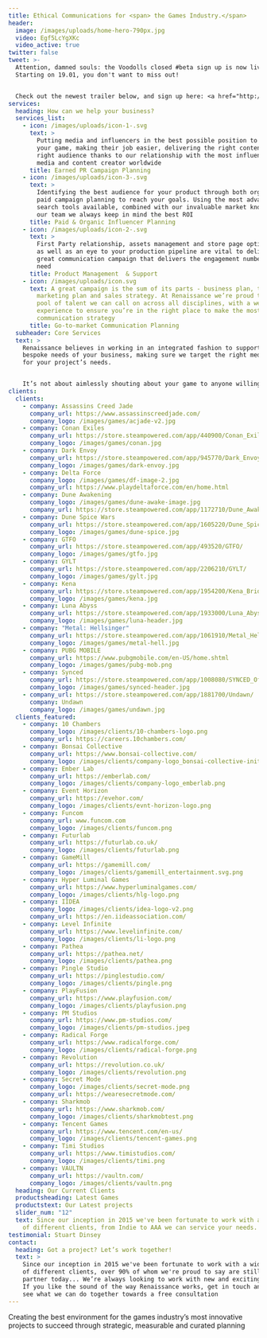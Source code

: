 ```yaml
---
title: Ethical Communications for <span> the Games Industry.</span>
header:
  image: /images/uploads/home-hero-790px.jpg
  video: Egf5LcYgXKc
  video_active: true
twitter: false
tweet: >-
  Attention, damned souls: the Voodolls closed #beta sign up is now live!
  Starting on 19.01, you don't want to miss out!


  Check out the newest trailer below, and sign up here: <a href="http://eepurl.com/ih1lKb">http://eepurl.com/ih1lKb</a> Find Voodolls on Steam: <a href="http://bit.ly/3X9mHmN">http://bit.ly/3X9mHmN</a>
services:
  heading: How can we help your business?
  services_list:
    - icon: /images/uploads/icon-1-.svg
      text: >
        Putting media and influencers in the best possible position to cover
        your game, making their job easier, delivering the right content to the
        right audience thanks to our relationship with the most influential
        media and content creator worldwide
      title: Earned PR Campaign Planning
    - icon: /images/uploads/icon-3-.svg
      text: >
        Identifying the best audience for your product through both organic and
        paid campaign planning to reach your goals. Using the most advanced
        search tools available, combined with our invaluable market knowledge of
        our team we always keep in mind the best ROI
      title: Paid & Organic Influencer Planning
    - icon: /images/uploads/icon-2-.svg
      text: >
        First Party relationship, assets management and store page optimization
        as well as an eye to your production pipeline are vital to deliver a
        great communication campaign that delivers the engagement numbers you
        need
      title: Product Management  & Support
    - icon: /images/uploads/icon.svg
      text: A great campaign is the sum of its parts - business plan, target audience,
        marketing plan and sales strategy. At Renaissance we’re proud to have a
        pool of talent we can call on across all disciplines, with a wealth of
        experience to ensure you’re in the right place to make the most of your
        communication strategy
      title: Go-to-market Communication Planning
  subheader: Core Services
  text: >
    Renaissance believes in working in an integrated fashion to support the
    bespoke needs of your business, making sure we target the right media mix
    for your project’s needs.


    It’s not about aimlessly shouting about your game to anyone willing to lend their ear: We’re here to take your creativity and make sure right people hears about it in the right way, at the right time, in the right place
clients:
  clients:
    - company: Assassins Creed Jade
      company_url: https://www.assassinscreedjade.com/
      company_logo: /images/games/acjade-v2.jpg
    - company: Conan Exiles
      company_url: https://store.steampowered.com/app/440900/Conan_Exiles/
      company_logo: /images/games/conan.jpg
    - company: Dark Envoy
      company_url: https://store.steampowered.com/app/945770/Dark_Envoy/
      company_logo: /images/games/dark-envoy.jpg
    - company: Delta Force
      company_logo: /images/games/df-image-2.jpg
      company_url: https://www.playdeltaforce.com/en/home.html
    - company: Dune Awakening
      company_logo: /images/games/dune-awake-image.jpg
      company_url: https://store.steampowered.com/app/1172710/Dune_Awakening/
    - company: Dune Spice Wars
      company_url: https://store.steampowered.com/app/1605220/Dune_Spice_Wars/
      company_logo: /images/games/dune-spice.jpg
    - company: GTFO
      company_url: https://store.steampowered.com/app/493520/GTFO/
      company_logo: /images/games/gtfo.jpg
    - company: GYLT
      company_url: https://store.steampowered.com/app/2206210/GYLT/
      company_logo: /images/games/gylt.jpg
    - company: Kena
      company_url: https://store.steampowered.com/app/1954200/Kena_Bridge_of_Spirits/
      company_logo: /images/games/kena.jpg
    - company: Luna Abyss
      company_url: https://store.steampowered.com/app/1933000/Luna_Abyss/
      company_logo: /images/games/luna-header.jpg
    - company: "Metal: Hellsinger"
      company_url: https://store.steampowered.com/app/1061910/Metal_Hellsinger/
      company_logo: /images/games/metal-hell.jpg
    - company: PUBG MOBILE
      company_url: https://www.pubgmobile.com/en-US/home.shtml
      company_logo: /images/games/pubg-mob.png
    - company: Synced
      company_url: https://store.steampowered.com/app/1008080/SYNCED_OffPlanet/
      company_logo: /images/games/synced-header.jpg
    - company_url: https://store.steampowered.com/app/1881700/Undawn/
      company: Undawn
      company_logo: /images/games/undawn.jpg
  clients_featured:
    - company: 10 Chambers
      company_logo: /images/clients/10-chambers-logo.png
      company_url: https://careers.10chambers.com/
    - company: Bonsai Collective
      company_url: https://www.bonsai-collective.com/
      company_logo: /images/clients/company-logo_bonsai-collective-initis.png
    - company: Ember Lab
      company_url: https://emberlab.com/
      company_logo: /images/clients/company-logo_emberlab.png
    - company: Event Horizon
      company_url: https://evehor.com/
      company_logo: /images/clients/evnt-horizon-logo.png
    - company: Funcom
      company_url: www.funcom.com
      company_logo: /images/clients/funcom.png
    - company: Futurlab
      company_url: https://futurlab.co.uk/
      company_logo: /images/clients/futurlab.png
    - company: GameMill
      company_url: https://gamemill.com/
      company_logo: /images/clients/gamemill_entertainment.svg.png
    - company: Hyper Luminal Games
      company_url: https://www.hyperluminalgames.com/
      company_logo: /images/clients/hlg-logo.png
    - company: IIDEA
      company_logo: /images/clients/idea-logo-v2.png
      company_url: https://en.iideassociation.com/
    - company: Level Infinite
      company_url: https://www.levelinfinite.com/
      company_logo: /images/clients/li-logo.png
    - company: Pathea
      company_url: https://pathea.net/
      company_logo: /images/clients/pathea.png
    - company: Pingle Studio
      company_url: https://pinglestudio.com/
      company_logo: /images/clients/pingle.png
    - company: PlayFusion
      company_url: https://www.playfusion.com/
      company_logo: /images/clients/playfusion.png
    - company: PM Studios
      company_url: https://www.pm-studios.com/
      company_logo: /images/clients/pm-studios.jpeg
    - company: Radical Forge
      company_url: https://www.radicalforge.com/
      company_logo: /images/clients/radical-forge.png
    - company: Revolution
      company_url: https://revolution.co.uk/
      company_logo: /images/clients/revolution.png
    - company: Secret Mode
      company_logo: /images/clients/secret-mode.png
      company_url: https://wearesecretmode.com/
    - company: Sharkmob
      company_url: https://www.sharkmob.com/
      company_logo: /images/clients/sharkmobtest.png
    - company: Tencent Games
      company_url: https://www.tencent.com/en-us/
      company_logo: /images/clients/tencent-games.png
    - company: Timi Studios
      company_url: https://www.timistudios.com/
      company_logo: /images/clients/timi.png
    - company: VAULTN
      company_url: https://vaultn.com/
      company_logo: /images/clients/vaultn.png
  heading: Our Current Clients
  productsheading: Latest Games
  productstext: Our Latest projects
  slider_num: "12"
  text: Since our inception in 2015 we've been fortunate to work with a wide array
    of different clients, from Indie to AAA we can service your needs.
testimonial: Stuart Dinsey
contact:
  heading: Got a project? Let’s work together!
  text: >
    Since our inception in 2015 we've been fortunate to work with a wide array
    of different clients, over 90% of whom we're proud to say are still valued
    partner today... We’re always looking to work with new and exciting clients.
    If you like the sound of the way Renaissance works, get in touch and let’s
    see what we can do together towards a free consultation
---
```

Creating the best environment for the games industry’s most innovative projects to succeed through strategic, measurable and curated planning
